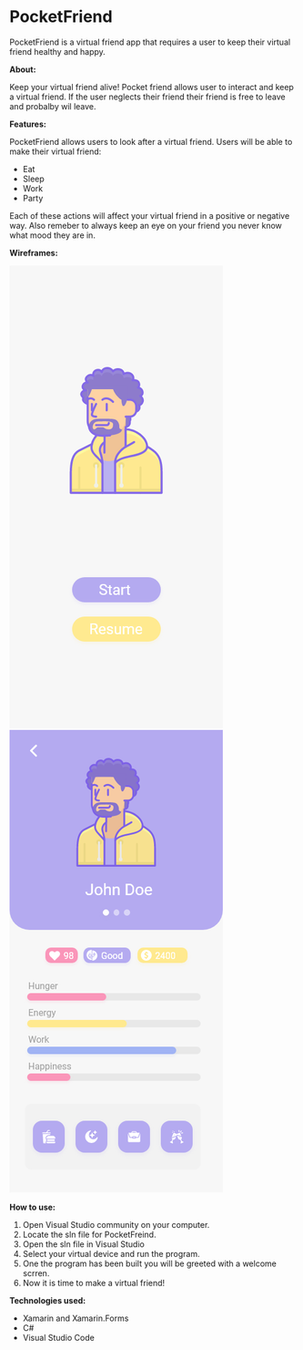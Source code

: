 # PocketFriend
PocketFriend is a virtual friend app that requires a user to keep their virtual friend healthy and happy.


**About:**

Keep your virtual friend alive! Pocket friend allows user to interact and keep a virtual friend. 
If the user neglects their friend their friend is free to leave and probalby wil leave.

**Features:**

PocketFriend allows users to look after a virtual friend. Users will be able to make their virtual friend:
- Eat
- Sleep
- Work
- Party

Each of these actions will affect your virtual friend in a positive or negative way. Also remeber to always 
keep an eye on your friend you never know what mood they are in.


**Wireframes:**

![Spalsh Screen](PocketFriend/PocketFriend/Home-Page.png) ![Spalsh Screen](PocketFriend/PocketFriend/Friend-Page.png)



**How to use:**

1) Open Visual Studio community on your computer.
2) Locate the sln file for PocketFreind.
3) Open the sln file in Visual Studio
4) Select your virtual device and run the program.
5) One the program has been built you will be greeted with a welcome scrren.
6) Now it is time to make a virtual friend!


**Technologies used:**

- Xamarin and Xamarin.Forms
- C#
- Visual Studio Code

